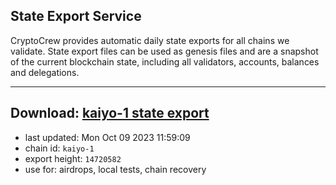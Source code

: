 ## State Export Service
CryptoCrew provides automatic daily state exports for all chains we validate. State export files can be used as genesis files and are a snapshot of the current blockchain state, including all validators, accounts, balances and delegations.

---
**Download: [kaiyo-1 state export](https://dl.ccvalidators.com/SERVICE/kujira/kaiyo-1_export_14720582.json)**
---

- last updated: Mon Oct 09 2023 11:59:09
- chain id: `kaiyo-1`
- export height: `14720582`
- use for: airdrops, local tests, chain recovery
